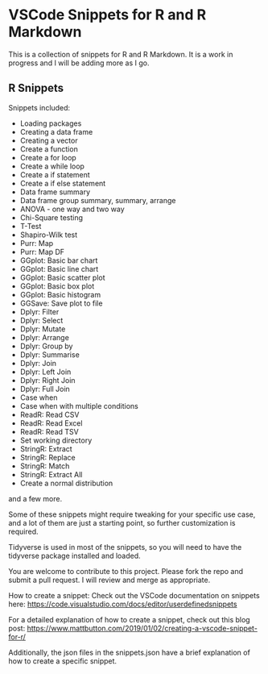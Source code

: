 # VSCode Snippets for R and R Markdown

This is a collection of snippets for R and R Markdown. It is a work in progress and I will be adding more as I go.

## R Snippets

Snippets included:

- Loading packages
- Creating a data frame
- Creating a vector
- Create a function
- Create a for loop
- Create a while loop
- Create a if statement
- Create a if else statement
- Data frame summary
- Data frame group summary, summary, arrange
- ANOVA - one way and two way
- Chi-Square testing
- T-Test
- Shapiro-Wilk test
- Purr: Map
- Purr: Map DF
- GGplot: Basic bar chart
- GGplot: Basic line chart
- GGplot: Basic scatter plot
- GGplot: Basic box plot
- GGplot: Basic histogram
- GGSave: Save plot to file
- Dplyr: Filter
- Dplyr: Select
- Dplyr: Mutate
- Dplyr: Arrange
- Dplyr: Group by
- Dplyr: Summarise
- Dplyr: Join
- Dplyr: Left Join
- Dplyr: Right Join
- Dplyr: Full Join
- Case when
- Case when with multiple conditions
- ReadR: Read CSV
- ReadR: Read Excel
- ReadR: Read TSV
- Set working directory
- StringR: Extract
- StringR: Replace
- StringR: Match
- StringR: Extract All
- Create a normal distribution

and a few more.

Some of these snippets might require tweaking for your specific use case, and a lot of them are just a starting point, so further customization is required.

Tidyverse is used in most of the snippets, so you will need to have the tidyverse package installed and loaded.

You are welcome to contribute to this project. Please fork the repo and submit a pull request. I will review and merge as appropriate.

How to create a snippet:
Check out the VSCode documentation on snippets here: https://code.visualstudio.com/docs/editor/userdefinedsnippets

For a detailed explanation of how to create a snippet, check out this blog post: https://www.mattbutton.com/2019/01/02/creating-a-vscode-snippet-for-r/

Additionally, the json files in the snippets.json have a brief explanation of how to create a specific snippet.
